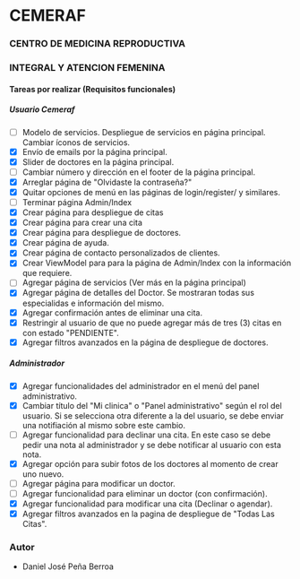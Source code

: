 ﻿# CEMERAF
### CENTRO DE MEDICINA REPRODUCTIVA 
### INTEGRAL Y ATENCION FEMENINA

#### Tareas por realizar (Requisitos funcionales)

##### Usuario Cemeraf
- [ ] Modelo de servicios. Despliegue de servicios en página principal. Cambiar íconos de servicios.
- [x] Envío de emails por la página principal.
- [x] Slider de doctores en la página principal.
- [ ] Cambiar número y dirección en el footer de la página principal.
- [x] Arreglar página de "Olvidaste la contraseña?"
- [x] Quitar opciones de menú en las páginas de login/register/ y similares.
- [ ] Terminar página Admin/Index 
- [x] Crear página para despliegue de citas
- [x] Crear página para crear una cita
- [x] Crear página para despliegue de doctores.
- [x] Crear página de ayuda.
- [x] Crear página de contacto personalizados de clientes.
- [x] Crear ViewModel para para la página de Admin/Index con la información que requiere.
- [ ] Agregar página de servicios (Ver más en la página principal)
- [x] Agregar página de detalles del Doctor. Se mostraran todas sus especialidas e información del mismo.
- [x] Agregar confirmación antes de eliminar una cita.
- [x] Restringir al usuario de que no puede agregar más de tres (3) citas en con estado "PENDIENTE".
- [x] Agregar filtros avanzados en la página de despliegue de doctores. 

##### Administrador
- [x] Agregar funcionalidades del administrador en el menú del panel administrativo. 
- [x] Cambiar título del "Mi clinica" o "Panel administrativo" según el rol del usuario. Si se selecciona otra diferente a la del usuario, se debe enviar una notifiación al mismo sobre este cambio.
- [ ] Agregar funcionalidad para declinar una cita. En este caso se debe pedir una nota al administrador y se debe notificar al usuario con esta nota.
- [x] Agregar opción para subir fotos de los doctores al momento de crear uno nuevo. 
- [ ] Agregar página para modificar un doctor. 
- [ ] Agregar funcionalidad para eliminar un doctor (con confirmación). 
- [x] Agregar funcionalidad para modificar una cita (Declinar o agendar). 
- [x] Agregar filtros avanzados en la pagina de despliegue de "Todas Las Citas". 

### Autor
* Daniel José Peña Berroa

